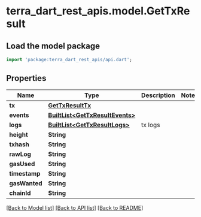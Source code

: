 # terra_dart_rest_apis.model.GetTxResult

## Load the model package
```dart
import 'package:terra_dart_rest_apis/api.dart';
```

## Properties
Name | Type | Description | Notes
------------ | ------------- | ------------- | -------------
**tx** | [**GetTxResultTx**](GetTxResultTx.md) |  | 
**events** | [**BuiltList&lt;GetTxResultEvents&gt;**](GetTxResultEvents.md) |  | 
**logs** | [**BuiltList&lt;GetTxResultLogs&gt;**](GetTxResultLogs.md) | tx logs | 
**height** | **String** |  | 
**txhash** | **String** |  | 
**rawLog** | **String** |  | 
**gasUsed** | **String** |  | 
**timestamp** | **String** |  | 
**gasWanted** | **String** |  | 
**chainId** | **String** |  | 

[[Back to Model list]](../README.md#documentation-for-models) [[Back to API list]](../README.md#documentation-for-api-endpoints) [[Back to README]](../README.md)


